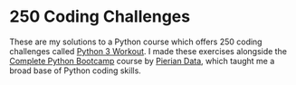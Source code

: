 # 250 Coding Challenges
These are my solutions to a Python course which offers 250 coding challenges called [Python 3 Workout](https://www.udemy.com/course/python-exercises/). I made these exercises alongside the [Complete Python Bootcamp](https://www.udemy.com/course/complete-python-bootcamp/) course by [Pierian Data](https://github.com/Pierian-Data), which taught me a broad base of Python coding skills.
